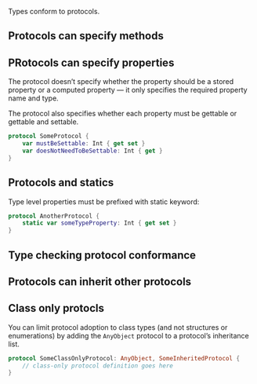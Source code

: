 
Types conform to protocols.

## Protocols can specify methods

## PRotocols can specify properties

The protocol doesn’t specify whether the property should be a stored property or a computed property — it only specifies the required property name and type. 

The protocol also specifies whether each property must be gettable or gettable and settable.

```swift
protocol SomeProtocol {
    var mustBeSettable: Int { get set }
    var doesNotNeedToBeSettable: Int { get }
}
```

## Protocols and statics

Type level properties must be prefixed with static keyword:
```swift
protocol AnotherProtocol {
    static var someTypeProperty: Int { get set }
}
```

## Type checking protocol conformance



## Protocols can inherit other protocols

## Class only protocls

You can limit protocol adoption to class types (and not structures or enumerations) by adding the `AnyObject` protocol to a protocol’s inheritance list.

```swift
protocol SomeClassOnlyProtocol: AnyObject, SomeInheritedProtocol {
    // class-only protocol definition goes here
}
```
